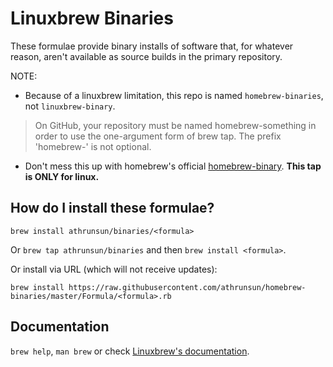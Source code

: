 # Linuxbrew Binaries
These formulae provide binary installs of software that, for whatever reason, aren't available as source builds in the primary repository.

NOTE:

* Because of a linuxbrew limitation, this repo is named `homebrew-binaries`, not `linuxbrew-binary`.

> On GitHub, your repository must be named homebrew-something in order to use the one-argument form of brew tap. The prefix 'homebrew-' is not optional.

* Don't mess this up with homebrew's official [homebrew-binary](https://github.com/Homebrew/homebrew-binary). **This tap is ONLY for linux.**

## How do I install these formulae?
`brew install athrunsun/binaries/<formula>`

Or `brew tap athrunsun/binaries` and then `brew install <formula>`.

Or install via URL (which will not receive updates):

```
brew install https://raw.githubusercontent.com/athrunsun/homebrew-binaries/master/Formula/<formula>.rb
```

## Documentation
`brew help`, `man brew` or check [Linuxbrew's documentation](https://github.com/Linuxbrew/linuxbrew/tree/master/share/doc/homebrew#readme).
